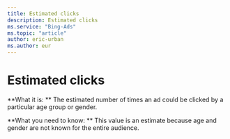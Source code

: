 ```yaml
---
title: Estimated clicks
description: Estimated clicks
ms.service: "Bing-Ads"
ms.topic: "article"
author: eric-urban
ms.author: eur
---
```


# Estimated clicks

**What it is: **    The estimated number of times an ad could be clicked by a particular age group or gender.

**What you need to know: **    This value is an estimate because age and gender are not known for the entire audience.


